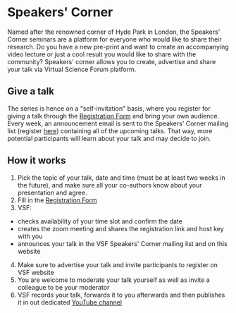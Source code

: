 # Speakers' Corner

Named after the renowned corner of Hyde Park in London, the Speakers' Corner seminars are a platform
for everyone who would like to share their research. Do you have a new pre-print and want to create an accompanying video lecture or just a cool result you would like to share with the community? Speakers' corner allows you to create, advertise and share your talk via Virtual Science Forum platform.

## Give a talk
The series is hence on a "self-invitation" basis, where you register for giving a talk through the [Registration Form](https://github.com/virtualscienceforum/virtualscienceforum/issues/new?template=speakers_corner_application.md) and
bring your own audience. Every week, an announcement email is sent to the Speakers' Corner mailing list (register [here](mailinglist.md)) 
containing all of the upcoming talks. That way, more potential participants will learn about your talk and may decide to join.

## How it works

1. Pick the topic of your talk, date and time (must be at least two weeks in the future), and make sure all your co-authors know about your presentation and agree.
2. Fill in the [Registration Form](https://github.com/virtualscienceforum/virtualscienceforum/issues/new?template=speakers_corner_application.md)
3. VSF:

  - checks availability of your time slot and confirm the date
  - creates the zoom meeting and shares the registration link and host key with you
  - announces your talk in the VSF Speakers' Corner mailing list and on this website

4. Make sure to advertise your talk and invite participants to register on VSF website
5. You are welcome to moderate your talk yourself as well as invite a colleague to be your moderator
6. VSF records your talk, forwards it to you afterwards and then publishes it in out dedicated [YouTube channel](https://www.youtube.com/channel/UCvQEx4iW7u_x3jX742kUZLw)
